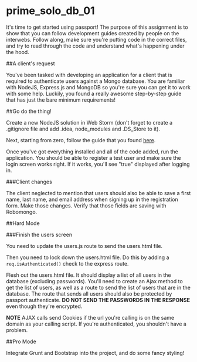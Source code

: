 # prime_solo_db_01

It's time to get started using passport! The purpose of this assignment is to show that you can follow development guides created by people on the interwebs. Follow along, make sure you're putting code in the correct files, and try to read through the code and understand what's happening under the hood. 

##A client's request

You've been tasked with developing an application for a client that is required to authenticate users against a Mongo database. You are familiar with NodeJS, Express.js and MongoDB so you're sure you can get it to work with some help. Luckily, you found a really awesome step-by-step guide that has just the bare minimum requirements!

##Go do the thing!

Create a new NodeJS solution in Web Storm (don't forget to create a .gitignore file and add .idea, node_modules and .DS_Store to it).

Next, starting from zero, follow the guide that you found [here](https://docs.google.com/a/primeacademy.io/document/d/1SRq1ubPt0AUn8VybhZZ6fBqOoKaKlPIwScycJzFeAFQ/edit?usp=sharing).

Once you've got everything installed and all of the code added, run the application. You should be able to register a test user and make sure the login screen works right. If it works, you'll see "true" displayed after logging in.

###Client changes

The client neglected to mention that users should also be able to save a first name, last name, and email address when signing up in the registration form. Make those changes. Verify that those fields are saving with Robomongo.

##Hard Mode

###Finish the users screen

You need to update the users.js route to send the users.html file.

Then you need to lock down the users.html file. Do this by adding a `req.isAuthenticated()` check to the express route.

Flesh out the users.html file. It should display a list of all users in the database (excluding passwords). You'll need to create an Ajax method to get the list of users, as well as a route to send the list of users that are in the database. The route that sends all users should also be protected by passport authenticate. **DO NOT SEND THE PASSWORDS IN THE RESPONSE** even though they're encrypted. 

**NOTE**
AJAX calls send Cookies if the url you're calling is on the same domain as your calling script. If you're authenticated, you shouldn't have a problem.

##Pro Mode

Integrate Grunt and Bootstrap into the project, and do some fancy styling!



